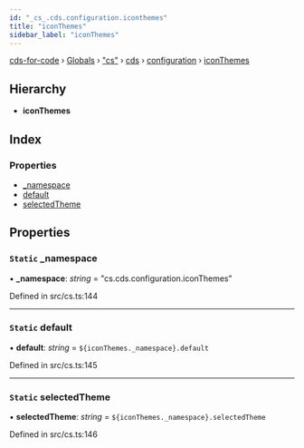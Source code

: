 ```yaml
---
id: "_cs_.cds.configuration.iconthemes"
title: "iconThemes"
sidebar_label: "iconThemes"
---
```


[cds-for-code](../index.md) › [Globals](../globals.md) › ["cs"](../modules/_cs_.md) › [cds](../modules/_cs_.cds.md) › [configuration](../modules/_cs_.cds.configuration.md) › [iconThemes](_cs_.cds.configuration.iconthemes.md)

## Hierarchy

* **iconThemes**

## Index

### Properties

* [_namespace](_cs_.cds.configuration.iconthemes.md#static-_namespace)
* [default](_cs_.cds.configuration.iconthemes.md#static-default)
* [selectedTheme](_cs_.cds.configuration.iconthemes.md#static-selectedtheme)

## Properties

### `Static` _namespace

▪ **_namespace**: *string* = "cs.cds.configuration.iconThemes"

Defined in src/cs.ts:144

___

### `Static` default

▪ **default**: *string* = `${iconThemes._namespace}.default`

Defined in src/cs.ts:145

___

### `Static` selectedTheme

▪ **selectedTheme**: *string* = `${iconThemes._namespace}.selectedTheme`

Defined in src/cs.ts:146
